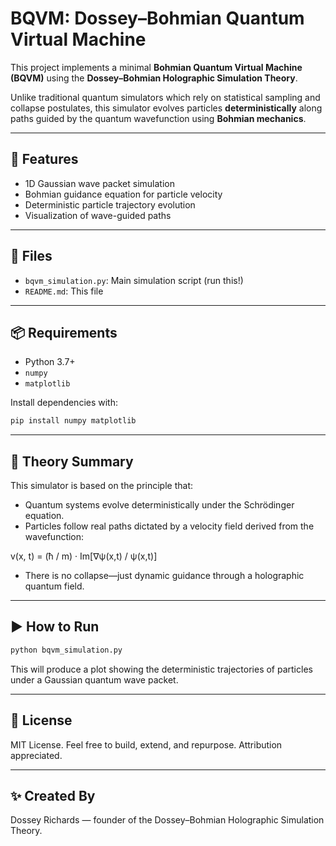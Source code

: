 
# BQVM: Dossey–Bohmian Quantum Virtual Machine

This project implements a minimal **Bohmian Quantum Virtual Machine (BQVM)** using the **Dossey–Bohmian Holographic Simulation Theory**.

Unlike traditional quantum simulators which rely on statistical sampling and collapse postulates, this simulator evolves particles **deterministically** along paths guided by the quantum wavefunction using **Bohmian mechanics**.

---

## 🚀 Features

- 1D Gaussian wave packet simulation
- Bohmian guidance equation for particle velocity
- Deterministic particle trajectory evolution
- Visualization of wave-guided paths

---

## 📁 Files

- `bqvm_simulation.py`: Main simulation script (run this!)
- `README.md`: This file

---

## 📦 Requirements

- Python 3.7+
- `numpy`
- `matplotlib`

Install dependencies with:

```bash
pip install numpy matplotlib
```

---

## 🧠 Theory Summary

This simulator is based on the principle that:
- Quantum systems evolve deterministically under the Schrödinger equation.
- Particles follow real paths dictated by a velocity field derived from the wavefunction:

 v(x, t) = (ħ / m) · Im[∇ψ(x,t) / ψ(x,t)]

- There is no collapse—just dynamic guidance through a holographic quantum field.

---

## ▶️ How to Run

```bash
python bqvm_simulation.py
```

This will produce a plot showing the deterministic trajectories of particles under a Gaussian quantum wave packet.

---

## 🌌 License

MIT License. Feel free to build, extend, and repurpose. Attribution appreciated.

---

## ✨ Created By

Dossey Richards — founder of the Dossey–Bohmian Holographic Simulation Theory.
